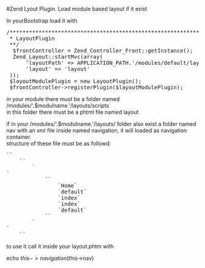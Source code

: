 #Zend Lyout Plugin.
Load module based layout if it exist 

In yourBootstrap load it with    
<pre>
/************************************************************************  
 * LayoutPlugin  
 **/  
  $frontController = Zend_Controller_Front::getInstance();  
  Zend_Layout::startMvc(array(  
      'layoutPath' => APPLICATION_PATH.'/modules/default/layouts/scripts',  
      'layout' => 'layout'  
 ));
 $layoutModulePlugin = new LayoutPlugin();
 $frontController->registerPlugin($layoutModulePlugin);
</pre>
in your module there must be a folder named   
/modules/'.$modulname.'/layouts/scripts  
in this folder there must be a phtml file named layout

if in your /modules/'.$modulname.'/layouts/ folder also exist a folder named nav with an xml file inside named navigation, it will loaded as navigation container.  
structure of these file must be as followd:  
<pre>
`<?xml version="1.0" encoding="UTF-8"?>`
	`<configdata>`
		`<nav>`
			`<home>`
				`<label>Home</label>`
				`<module>default</module>`
				`<controller>index</controller>`
				`<action>index</action>`
				`<route>default</route>`
			`</home>`
		`</nav>`
	`</configdata>`
</pre>

to use it call it inside your layout.phtm  with

echo $this->navigation($this->nav)
